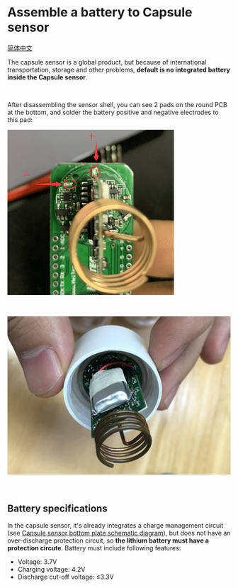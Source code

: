 # Assemble a battery to Capsule sensor
[简体中文](https://heltec-automation.readthedocs.io/zh_CN/latest/cubecell/htcc-ac01/assemble_a_battery.html)

The capsule sensor is a global product, but because of international transportation, storage and other problems, **default is no integrated battery inside the Capsule sensor**.

&nbsp;

After disassembling the sensor shell, you can see 2 pads on the round PCB at the bottom, and solder the battery positive and negative electrodes to this pad:

![](img/assemble_a_battery/01.png)

&nbsp;

![](img/assemble_a_battery/02.png)

&nbsp;

## Battery specifications

In the capsule sensor, it's already integrates a charge management circuit (see [Capsule sensor bottom plate schematic diagram]()), but does not have an over-discharge protection circuit, so **the lithium battery must have a protection circute**. Battery must include following features:

- Voltage: 3.7V
- Charging voltage: 4.2V
- Discharge cut-off voltage: ≤3.3V

&nbsp;

